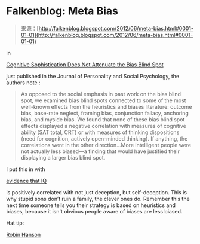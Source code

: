 <!--yml
category: 未分类
date: 2024-05-12 20:28:16
-->

# Falkenblog: Meta Bias

> 来源：[http://falkenblog.blogspot.com/2012/06/meta-bias.html#0001-01-01](http://falkenblog.blogspot.com/2012/06/meta-bias.html#0001-01-01)

in

[Cognitive Sophistication Does Not Attenuate the Bias Blind Spot](http://psycnet.apa.org/psycinfo/2012-14753-001/)

just published in the Journal of Personality and Social Psychology, the authors note :

> As opposed to the social emphasis in past work on the bias blind spot, we examined bias blind spots connected to some of the most well-known effects from the heuristics and biases literature: outcome bias, base-rate neglect, framing bias, conjunction fallacy, anchoring bias, and myside bias. We found that none of these bias blind spot effects displayed a negative correlation with measures of cognitive ability (SAT total, CRT) or with measures of thinking dispositions (need for cognition, actively open-minded thinking). If anything, the correlations went in the other direction...More intelligent people were not actually less biased—a finding that would have justified their displaying a larger bias blind spot.

I put this in with

[evidence that IQ](http://www.amazon.com/Folly-Fools-Logic-Deceit-Self-Deception/dp/0465027555/ref=sr_1_1?s=books&ie=UTF8&qid=1322359768&sr=1-1)

is positively correlated with not just deception, but self-deception. This is why stupid sons don’t ruin a family, the clever ones do. Remember this the next time someone tells you their strategy is based on heuristics and biases, because it isn't obvious people aware of biases are less biased.

Hat tip:

[Robin Hanson](http://www.overcomingbias.com/2012/06/the-smart-are-more-biased-to-think-they-are-less-biased.html)